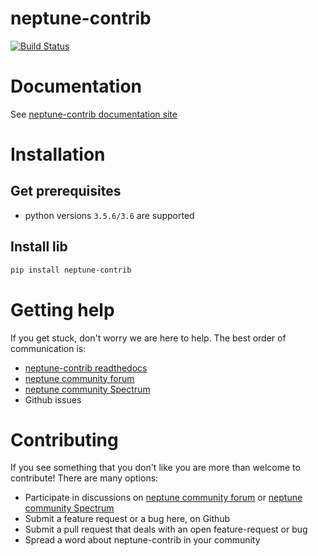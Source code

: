 # neptune-contrib
[![Build Status](https://travis-ci.org/neptune-ml/neptune-contrib.svg?branch=master)](https://travis-ci.org/neptune-ml/neptune-contrib)

# Documentation
See [neptune-contrib documentation site](https://neptune-contrib.readthedocs.io)

# Installation

## Get prerequisites
* python versions `3.5.6/3.6` are supported

## Install lib

```bash
pip install neptune-contrib
```

# Getting help
If you get stuck, don't worry we are here to help.
The best order of communication is:

 * [neptune-contrib readthedocs](https://neptune-contrib.readthedocs.io)
 * [neptune community forum](https://community.neptune.ml/)
 * [neptune community Spectrum](https://spectrum.chat/neptune-community?tab=posts)
 * Github issues
 
# Contributing
If you see something that you don't like you are more than welcome to contribute!
There are many options:
  
  * Participate in discussions on [neptune community forum](https://community.neptune.ml/) or [neptune community Spectrum](https://spectrum.chat/neptune-community?tab=posts)
  * Submit a feature request or a bug here, on Github
  * Submit a pull request that deals with an open feature-request or bug
  * Spread a word about neptune-contrib in your community
